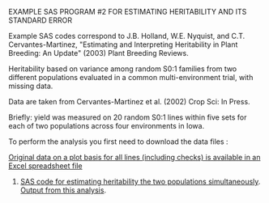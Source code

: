  EXAMPLE SAS PROGRAM #2 FOR ESTIMATING HERITABILITY AND ITS STANDARD ERROR

Example SAS codes correspond to J.B. Holland, W.E. Nyquist, and C.T. Cervantes-Martinez, "Estimating and Interpreting Heritability in Plant Breeding: An Update" (2003) Plant Breeding Reviews.  

Heritability based on variance among random S0:1 families from two different populations evaluated in a common multi-environment trial, with missing data.  

 
Data are taken from Cervantes-Martinez et al. (2002) Crop Sci: In Press.

Briefly: yield was measured on 20 random S0:1 lines within five sets for each of two populations across four environments in Iowa.

To perform the analysis you first need to download the data files :

[Original data on a plot basis for all lines (including checks) is available in an Excel spreadsheet file](CornRustData.xls)

 1. [SAS code for estimating heritability the two populations simultaneously](CornRustExample.sas).   [Output from this analysis](CornRustExampleOut.lst).
